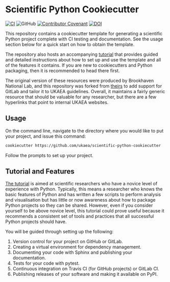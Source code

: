 # Scientific Python Cookiecutter

[![CI](https://github.com/ukaea/scientific-python-cookiecutter/actions/workflows/ci.yml/badge.svg)](https://github.com/ukaea/scientific-python-cookiecutter/actions/workflows/ci.yml) ![GitHub](https://img.shields.io/github/license/ukaea/scientific-python-cookiecutter) [![Contributor Covenant](https://img.shields.io/badge/Contributor%20Covenant-2.1-4baaaa.svg)](CONTRIBUTING.md) [![DOI](https://zenodo.org/badge/DOI/10.5281/zenodo.5243299.svg)](https://doi.org/10.5281/zenodo.5243299)


This repository contains a cookiecutter template for generating a scientific
Python project complete with CI testing and documentation.
See the usage section below for a quick start on how to obtain the template.

The repository also hosts an accompanying
[tutorial](https://ukaea.github.io/scientific-python-cookiecutter/) that
provides guided and detailed instructions about how to set up and use the
template and all of the features it contains. If you are new to cookiecutters
and Python packaging, then it is recommended to head there first.

The original version of these resources were produced by Brookhaven National
Lab, and this repository was forked from
[theirs](https://github.com/NSLS-II/scientific-python-cookiecutter) to add
support for GitLab and tailor it to UKAEA guidelines. Overall, it maintains a
fairly generic resource that should be valuable for any researcher, but there
are a few hyperlinks that point to internal UKAEA websites.

## Usage

On the command line, navigate to the directory where you would like to put your
project, and issue this command:

```bash
cookiecutter https://github.com/ukaea/scientific-python-cookiecutter
```

Follow the prompts to set up your project.


## Tutorial and Features

[The tutorial](https://ukaea.github.io/scientific-python-cookiecutter/) is
aimed at scientific researchers who have a novice level of experience with
Python. Typically, this means a researcher who knows the basic features of 
Python and has written a few scripts to perform analysis and visualisation but
has little or now awareness about how to package Python projects so they can be
shared. However, even if you consider yourself to be above novice level, this
tutorial could prove useful because it recommends a consistent set of tools and
practices that all successful Python projects should have.

You will be guided through setting up the following:

1. Version control for your project on GitHub or GitLab.
2. Creating a virtual environment for dependency management.
3. Documenting your code with Sphinx and publishing your documentation.
4. Tests for your code with pytest.
5. Continuous integration on Travis CI (for GitHub projects) or GitLab CI.
6. Publishing releases of your software and making it available on PyPI.
